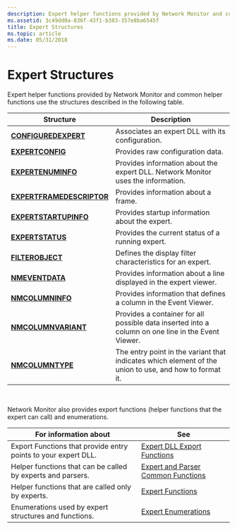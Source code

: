 ```yaml
---
description: Expert helper functions provided by Network Monitor and common helper functions use the structures described in the following table.
ms.assetid: 3c49dd0a-836f-43f1-b383-357e8ba6545f
title: Expert Structures
ms.topic: article
ms.date: 05/31/2018
---
```


# Expert Structures

Expert helper functions provided by Network Monitor and common helper functions use the structures described in the following table.



| Structure                                              | Description                                                                                            |
|--------------------------------------------------------|--------------------------------------------------------------------------------------------------------|
| [**CONFIGUREDEXPERT**](configuredexpert.md)           | Associates an expert DLL with its configuration.                                                       |
| [**EXPERTCONFIG**](expertconfig.md)                   | Provides raw configuration data.                                                                       |
| [**EXPERTENUMINFO**](expertenuminfo.md)               | Provides information about the expert DLL. Network Monitor uses the information.                       |
| [**EXPERTFRAMEDESCRIPTOR**](expertframedescriptor.md) | Provides information about a frame.                                                                    |
| [**EXPERTSTARTUPINFO**](expertstartupinfo.md)         | Provides startup information about the expert.                                                         |
| [**EXPERTSTATUS**](expertstatus.md)                   | Provides the current status of a running expert.                                                       |
| [**FILTEROBJECT**](filterobject.md)                   | Defines the display filter characteristics for an expert.                                              |
| [**NMEVENTDATA**](nmeventdata.md)                     | Provides information about a line displayed in the expert viewer.                                      |
| [**NMCOLUMNINFO**](nmcolumninfo.md)                   | Provides information that defines a column in the Event Viewer.                                        |
| [**NMCOLUMNVARIANT**](nmcolumnvariant.md)             | Provides a container for all possible data inserted into a column on one line in the Event Viewer.     |
| [**NMCOLUMNTYPE**](nmcolumntype.md)                   | The entry point in the variant that indicates which element of the union to use, and how to format it. |



 

Network Monitor also provides export functions (helper functions that the expert can call) and enumerations.



| For information about                                          | See                                                                          |
|----------------------------------------------------------------|------------------------------------------------------------------------------|
| Export Functions that provide entry points to your expert DLL. | [Expert DLL Export Functions](expert-dll-export-functions.md)               |
| Helper functions that can be called by experts and parsers.    | [Expert and Parser Common Functions](expert-and-parser-common-functions.md) |
| Helper functions that are called only by experts.              | [Expert Functions](expert-functions.md)                                     |
| Enumerations used by expert structures and functions.          | [Expert Enumerations](expert-enumerations.md)                               |



 

 

 




